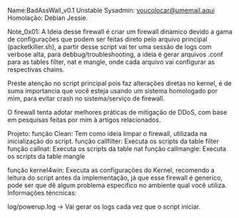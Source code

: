 Name:BadAssWall_v0.1
Unstable
Sysadmin: voucolocar@umemail.aqui
Homolação: Debian Jessie. 

Note_0x01:
A Ideia desse firewall é criar um firewall dinamico devido a gama de configurações que podem ser feitas direto pelo arquivo principal (packetkiller.sh), a partir desse script vai ter uma sessão de logs com verbose alta, para debbug/troubleshooting, a ideia é gerar arquivos .conf para as tables filter, nat e mangle, onde cada arquivo vai configurar as respectivas chains.

Preste atenção no script principal pois faz alterações diretas no kernel, é de suma importancia que você esteja usando um sistema homologado por mim, para evitar crash no sistema/serviço de firewall. 

O firewall tenta adotar melhores práticas de mitigação de DDoS, com base em pesquisas feitas por mim à artigos relacionados. 

Projeto:
função Clean: Tem como ideia limpar o firewall, utilizada na inicialização do script.
função callfilter: Executa os scripts da table filter
função callnat: Executa os scripts da table nat
função callmangle: Executa os scripts da table mangle

função kernel4win: Executa as configurações do Kernel, recomendo a leitura do script antes da implementação, já que esse firewall é generico, pode ser que dê algum problema especifico no ambiente qual você utiliza.
Informações téncnicas:


log/powerup.log -> Vai gerar os logs cada vez que o script iniciar. 

